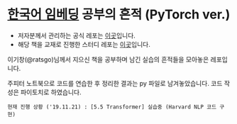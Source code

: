 # [한국어 임베딩](http://www.yes24.com/Product/Goods/78569687) 공부의 흔적 (PyTorch ver.)

* 저자분께서 관리하는 공식 레포는 [이곳](https://github.com/ratsgo/embedding)입니다.
* 해당 책을 교재로 진행한 스터디 레포는 [이곳](https://github.com/nlp-kkmas/korean-embedding-study)입니다.

이기창(@ratsgo)님께서 지으신 책을 공부하며 남긴 실습의 흔적들을 모아놓은 레포입니다.

주피터 노트북으로 코드를 연습한 후 정리한 결과는 py 파일로 남겨놓았습니다. 코드 작성은 파이토치로 하였습니다.

`현재 진행 상황 ('19.11.21) : [5.5 Transformer] 실습중 (Harvard NLP 코드 구현)`
